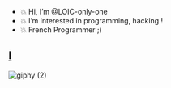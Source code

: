 - 💥 Hi, I’m @LOIC-only-one
- 💥 I’m interested in programming, hacking !
- 💥 French Programmer ;)

<h2><u>I</u></h2>
<!---
LOIC-only-one/LOIC-only-one is a ✨ special ✨ repository because its `README.md` (this file) appears on your GitHub profile.
You can click the Preview link to take a look at your changes.
--->

![giphy (2)](https://user-images.githubusercontent.com/75929039/115109160-6dacdc80-9f74-11eb-82cc-31ac85798586.gif)

